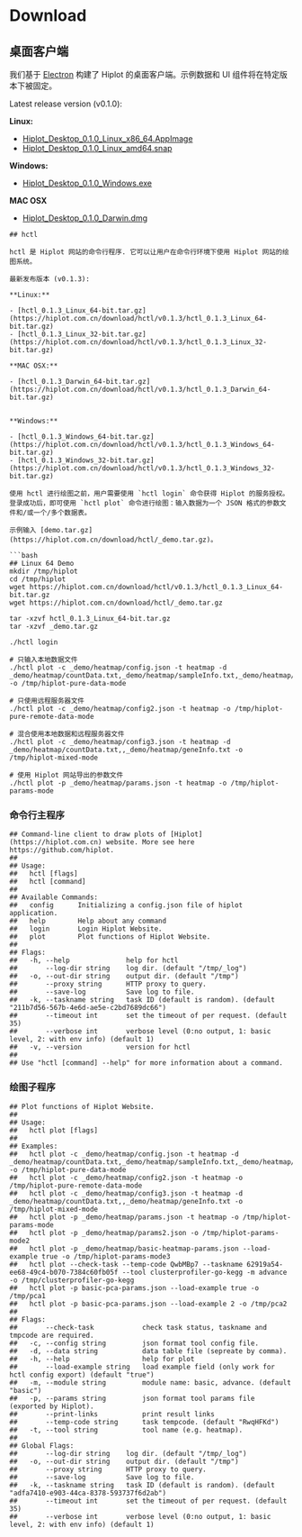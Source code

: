 # Download



## 桌面客户端

我们基于 [Electron](https://www.electronjs.org/) 构建了 Hiplot 的桌面客户端。示例数据和 UI 组件将在特定版本下被固定。

Latest release version (v0.1.0):

**Linux:**

- [Hiplot_Desktop_0.1.0_Linux_x86_64.AppImage](https://hiplot.com.cn/download/desktop/v0.1.0/Hiplot_Desktop_0.1.0_Linux_x86_64.AppImage)
- [Hiplot_Desktop_0.1.0_Linux_amd64.snap](https://hiplot.com.cn/download/desktop/v0.1.0/Hiplot_Desktop_0.1.0_Linux_amd64.snap)

**Windows:**

- [Hiplot_Desktop_0.1.0_Windows.exe](https://hiplot.com.cn/download/desktop/v0.1.0/Hiplot_Desktop_0.1.0_Windows.exe)

**MAC OSX**

- [Hiplot_Desktop_0.1.0_Darwin.dmg](https://hiplot.com.cn/download/desktop/v0.1.0/Hiplot_Desktop_0.1.0_Darwin.dmg)

```
## hctl

hctl 是 Hiplot 网站的命令行程序. 它可以让用户在命令行环境下使用 Hiplot 网站的绘图系统。

最新发布版本 (v0.1.3):

**Linux:**

- [hctl_0.1.3_Linux_64-bit.tar.gz](https://hiplot.com.cn/download/hctl/v0.1.3/hctl_0.1.3_Linux_64-bit.tar.gz)
- [hctl_0.1.3_Linux_32-bit.tar.gz](https://hiplot.com.cn/download/hctl/v0.1.3/hctl_0.1.3_Linux_32-bit.tar.gz)

**MAC OSX:**

- [hctl_0.1.3_Darwin_64-bit.tar.gz](https://hiplot.com.cn/download/hctl/v0.1.3/hctl_0.1.3_Darwin_64-bit.tar.gz)


**Windows:**

- [hctl_0.1.3_Windows_64-bit.tar.gz](https://hiplot.com.cn/download/hctl/v0.1.3/hctl_0.1.3_Windows_64-bit.tar.gz)
- [hctl_0.1.3_Windows_32-bit.tar.gz](https://hiplot.com.cn/download/hctl/v0.1.3/hctl_0.1.3_Windows_32-bit.tar.gz)

使用 hctl 进行绘图之前，用户需要使用 `hctl login` 命令获得 Hiplot 的服务授权。 登录成功后，即可使用 `hctl plot` 命令进行绘图：输入数据为一个 JSON 格式的参数文件和/或一个/多个数据表。

示例输入 [demo.tar.gz](https://hiplot.com.cn/download/hctl/_demo.tar.gz)。

```bash
## Linux 64 Demo
mkdir /tmp/hiplot
cd /tmp/hiplot
wget https://hiplot.com.cn/download/hctl/v0.1.3/hctl_0.1.3_Linux_64-bit.tar.gz
wget https://hiplot.com.cn/download/hctl/_demo.tar.gz

tar -xzvf hctl_0.1.3_Linux_64-bit.tar.gz
tar -xzvf _demo.tar.gz

./hctl login

# 只输入本地数据文件
./hctl plot -c _demo/heatmap/config.json -t heatmap -d _demo/heatmap/countData.txt,_demo/heatmap/sampleInfo.txt,_demo/heatmap/geneInfo.txt -o /tmp/hiplot-pure-data-mode

# 只使用远程服务器文件
./hctl plot -c _demo/heatmap/config2.json -t heatmap -o /tmp/hiplot-pure-remote-data-mode

# 混合使用本地数据和远程服务器文件
./hctl plot -c _demo/heatmap/config3.json -t heatmap -d _demo/heatmap/countData.txt,,_demo/heatmap/geneInfo.txt -o /tmp/hiplot-mixed-mode

# 使用 Hiplot 网站导出的参数文件
./hctl plot -p _demo/heatmap/params.json -t heatmap -o /tmp/hiplot-params-mode
```

### 命令行主程序


```
## Command-line client to draw plots of [Hiplot](https://hiplot.com.cn) website. More see here https://github.com/hiplot.
## 
## Usage:
##   hctl [flags]
##   hctl [command]
## 
## Available Commands:
##   config      Initializing a config.json file of hiplot application.
##   help        Help about any command
##   login       Login Hiplot Website.
##   plot        Plot functions of Hiplot Website.
## 
## Flags:
##   -h, --help              help for hctl
##       --log-dir string    log dir. (default "/tmp/_log")
##   -o, --out-dir string    output dir. (default "/tmp")
##       --proxy string      HTTP proxy to query.
##       --save-log          Save log to file.
##   -k, --taskname string   task ID (default is random). (default "211b7d56-567b-4e6d-ae5e-c2bd7689dc66")
##       --timeout int       set the timeout of per request. (default 35)
##       --verbose int       verbose level (0:no output, 1: basic level, 2: with env info) (default 1)
##   -v, --version           version for hctl
## 
## Use "hctl [command] --help" for more information about a command.
```

### 绘图子程序


```
## Plot functions of Hiplot Website.
## 
## Usage:
##   hctl plot [flags]
## 
## Examples:
##   hctl plot -c _demo/heatmap/config.json -t heatmap -d _demo/heatmap/countData.txt,_demo/heatmap/sampleInfo.txt,_demo/heatmap/geneInfo.txt -o /tmp/hiplot-pure-data-mode
##   hctl plot -c _demo/heatmap/config2.json -t heatmap -o /tmp/hiplot-pure-remote-data-mode
##   hctl plot -c _demo/heatmap/config3.json -t heatmap -d _demo/heatmap/countData.txt,,_demo/heatmap/geneInfo.txt -o /tmp/hiplot-mixed-mode
##   hctl plot -p _demo/heatmap/params.json -t heatmap -o /tmp/hiplot-params-mode
##   hctl plot -p _demo/heatmap/params2.json -o /tmp/hiplot-params-mode2
##   hctl plot -p _demo/heatmap/basic-heatmap-params.json --load-example true -o /tmp/hiplot-params-mode3
##   hctl plot --check-task --temp-code QwbMBp7 --taskname 62919a54-ee68-49c4-b070-7384c60fb05f --tool clusterprofiler-go-kegg -m advance -o /tmp/clusterprofiler-go-kegg
##   hctl plot -p basic-pca-params.json --load-example true -o /tmp/pca1
##   hctl plot -p basic-pca-params.json --load-example 2 -o /tmp/pca2
## 
## Flags:
##       --check-task            check task status, taskname and tmpcode are required.
##   -c, --config string         json format tool config file.
##   -d, --data string           data table file (sepreate by comma).
##   -h, --help                  help for plot
##       --load-example string   load example field (only work for hctl config export) (default "true")
##   -m, --module string         module name: basic, advance. (default "basic")
##   -p, --params string         json format tool params file (exported by Hiplot).
##       --print-links           print result links
##       --temp-code string      task tempcode. (default "RwqHFKd")
##   -t, --tool string           tool name (e.g. heatmap).
## 
## Global Flags:
##       --log-dir string    log dir. (default "/tmp/_log")
##   -o, --out-dir string    output dir. (default "/tmp")
##       --proxy string      HTTP proxy to query.
##       --save-log          Save log to file.
##   -k, --taskname string   task ID (default is random). (default "adfa7410-e903-44ca-8378-593737f6d2ab")
##       --timeout int       set the timeout of per request. (default 35)
##       --verbose int       verbose level (0:no output, 1: basic level, 2: with env info) (default 1)
```
